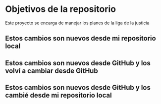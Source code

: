 # Objetivos de la repositorio

Este proyecto se encarga de manejar los planes de la liga de la justicia

## Estos cambios son nuevos desde mi repositorio local
## Estos cambios son nuevos desde GitHub y los volví a cambiar desde GitHub
## Estos cambios son nuevos desde GitHub y los cambié desde mi repositorio local
